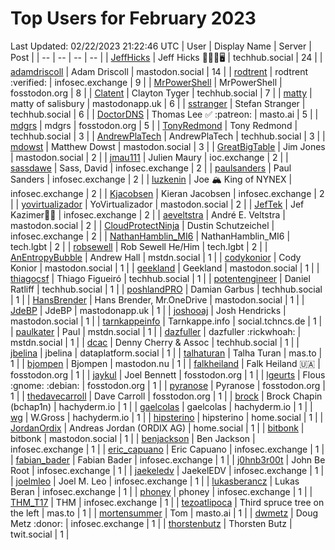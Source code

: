 # Top Users for February 2023
Last Updated: 02/22/2023 21:22:46 UTC
| User | Display Name | Server | Post |
| -- | -- | -- | -- |
| [JeffHicks](https://techhub.social/@JeffHicks) | Jeff Hicks 🐶🎼🍷🖥️ | techhub.social | 24 |
| [adamdriscoll](https://mastodon.social/@adamdriscoll) | Adam Driscoll | mastodon.social | 14 |
| [rodtrent](https://infosec.exchange/@rodtrent) | rodtrent :verified: | infosec.exchange | 9 |
| [MrPowerShell](https://fosstodon.org/@MrPowerShell) | MrPowerShell | fosstodon.org | 8 |
| [Clatent](https://techhub.social/@Clatent) | Clayton Tyger | techhub.social | 7 |
| [matty](https://mastodonapp.uk/@matty) | matty of salisbury | mastodonapp.uk | 6 |
| [sstranger](https://techhub.social/@sstranger) | Stefan Stranger | techhub.social | 6 |
| [DoctorDNS](https://masto.ai/@DoctorDNS) | Thomas Lee ✅ :patreon: | masto.ai | 5 |
| [mdgrs](https://fosstodon.org/@mdgrs) | mdgrs | fosstodon.org | 5 |
| [TonyRedmond](https://techhub.social/@TonyRedmond) | Tony Redmond | techhub.social | 3 |
| [AndrewPlaTech](https://techhub.social/@AndrewPlaTech) | AndrewPlaTech | techhub.social | 3 |
| [mdowst](https://mastodon.social/@mdowst) | Matthew Dowst | mastodon.social | 3 |
| [GreatBigTable](https://mastodon.social/@GreatBigTable) | Jim Jones | mastodon.social | 2 |
| [jmau111](https://ioc.exchange/@jmau111) | Julien Maury | ioc.exchange | 2 |
| [sassdawe](https://infosec.exchange/@sassdawe) | Sass, David | infosec.exchange | 2 |
| [paulsanders](https://infosec.exchange/@paulsanders) | Paul Sanders | infosec.exchange | 2 |
| [luzkenin](https://infosec.exchange/@luzkenin) | Joe 🏔️ King of NYNEX | infosec.exchange | 2 |
| [Kjacobsen](https://infosec.exchange/@Kjacobsen) | Kieran Jacobsen | infosec.exchange | 2 |
| [yovirtualizador](https://mastodon.social/@yovirtualizador) | YoVirtualizador | mastodon.social | 2 |
| [JefTek](https://infosec.exchange/@JefTek) | Jef Kazimer😶‍🌫️ | infosec.exchange | 2 |
| [aeveltstra](https://mastodon.social/@aeveltstra) | André E. Veltstra | mastodon.social | 2 |
| [CloudProtectNinja](https://infosec.exchange/@CloudProtectNinja) | Dustin Schutzeichel | infosec.exchange | 2 |
| [NathanHamblin_MI6](https://tech.lgbt/@NathanHamblin_MI6) | NathanHamblin_MI6 | tech.lgbt | 2 |
| [robsewell](https://tech.lgbt/@robsewell) | Rob Sewell He/Him | tech.lgbt | 2 |
| [AnEntropyBubble](https://mstdn.social/@AnEntropyBubble) | Andrew Hall | mstdn.social | 1 |
| [codykonior](https://mastodon.social/@codykonior) | Cody Konior | mastodon.social | 1 |
| [geekland](https://mastodon.social/@geekland) | Geekland | mastodon.social | 1 |
| [thiagocsf](https://techhub.social/@thiagocsf) | Thiago Figueiró | techhub.social | 1 |
| [potentengineer](https://techhub.social/@potentengineer) | Daniel Ratliff | techhub.social | 1 |
| [poshlandPRO](https://techhub.social/@poshlandPRO) | Damian Garbus | techhub.social | 1 |
| [HansBrender](https://mastodon.social/@HansBrender) | Hans Brender, Mr.OneDrive | mastodon.social | 1 |
| [JdeBP](https://mastodonapp.uk/@JdeBP) | JdeBP | mastodonapp.uk | 1 |
| [joshooaj](https://mastodon.social/@joshooaj) | Josh Hendricks | mastodon.social | 1 |
| [tarnkappeinfo](https://social.tchncs.de/@tarnkappeinfo) | Tarnkappe.info | social.tchncs.de | 1 |
| [paulkater](https://mstdn.social/@paulkater) | Paul | mstdn.social | 1 |
| [dazfuller](https://mstdn.social/@dazfuller) | dazfuller :rickwhoah: | mstdn.social | 1 |
| [dcac](https://techhub.social/@dcac) | Denny Cherry & Assoc | techhub.social | 1 |
| [jbelina](https://dataplatform.social/@jbelina) | jbelina | dataplatform.social | 1 |
| [talhaturan](https://mas.to/@talhaturan) | Talha Turan | mas.to | 1 |
| [bjompen](https://mastodon.nu/@bjompen) | Bjompen | mastodon.nu | 1 |
| [falkheiland](https://fosstodon.org/@falkheiland) | Falk Heiland 🇺🇦 | fosstodon.org | 1 |
| [jaykul](https://fosstodon.org/@jaykul) | Joel Bennett | fosstodon.org | 1 |
| [lgeurts](https://fosstodon.org/@lgeurts) | Flous :gnome: :debian: | fosstodon.org | 1 |
| [pyranose](https://fosstodon.org/@pyranose) | Pyranose | fosstodon.org | 1 |
| [thedavecarroll](https://fosstodon.org/@thedavecarroll) | Dave Carroll | fosstodon.org | 1 |
| [brock](https://hachyderm.io/@brock) | Brock Chapin (bchap1n) | hachyderm.io | 1 |
| [gaelcolas](https://hachyderm.io/@gaelcolas) | gaelcolas | hachyderm.io | 1 |
| [wg](https://hachyderm.io/@wg) | W.Gross | hachyderm.io | 1 |
| [hipsterino](https://home.social/@hipsterino) | hipsterino | home.social | 1 |
| [JordanOrdix](https://home.social/@JordanOrdix) | Andreas Jordan (ORDIX AG) | home.social | 1 |
| [bitbonk](https://mastodon.social/@bitbonk) | bitbonk | mastodon.social | 1 |
| [benjackson](https://infosec.exchange/@benjackson) | Ben Jackson | infosec.exchange | 1 |
| [eric_capuano](https://infosec.exchange/@eric_capuano) | Eric Capuano | infosec.exchange | 1 |
| [fabian_bader](https://infosec.exchange/@fabian_bader) | Fabian Bader | infosec.exchange | 1 |
| [j0hnb3r00t](https://infosec.exchange/@j0hnb3r00t) | John Be Root | infosec.exchange | 1 |
| [jaekeledv](https://infosec.exchange/@jaekeledv) | JaekelEDV | infosec.exchange | 1 |
| [joelmleo](https://infosec.exchange/@joelmleo) | Joel M. Leo | infosec.exchange | 1 |
| [lukasberancz](https://infosec.exchange/@lukasberancz) | Lukas Beran | infosec.exchange | 1 |
| [phoney](https://infosec.exchange/@phoney) | phoney | infosec.exchange | 1 |
| [THM_T17](https://infosec.exchange/@THM_T17) | THM | infosec.exchange | 1 |
| [tezoatlipoca](https://mas.to/@tezoatlipoca) | Third spruce tree on the left | mas.to | 1 |
| [mortensummer](https://masto.ai/@mortensummer) | Tom | masto.ai | 1 |
| [dwmetz](https://infosec.exchange/@dwmetz) | Doug Metz :donor: | infosec.exchange | 1 |
| [thorstenbutz](https://twit.social/@thorstenbutz) | Thorsten Butz | twit.social | 1 |
